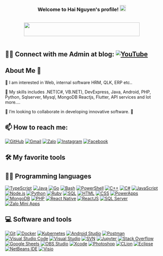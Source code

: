 <div align="center">
<h3>Welcome to Hai Nguyen's profile! <a href="https://github.com/nguyenhoanghai1605">
    <img src="https://camo.githubusercontent.com/d552948e7884c41fde2d32b9221d79f0df2076c7d824aaab954ca93f53d95884/68747470733a2f2f6d656469612e67697068792e636f6d2f6d656469612f6876524a434c467a6361737252346961377a2f67697068792e676966" width="20" height="20">
</a>
</h3>
<br>
<a href="https://github.com/nguyenhoanghai1605">
    <img src="https://camo.githubusercontent.com/11c05f5966811f5bea6f8263c5151841ae86271343bfeec574de252d4245d751/68747470733a2f2f726561646d652d747970696e672d7376672e6865726f6b756170702e636f6d2f3f6c696e65733d46756c6c2d737461636b2b646576656c6f7065723b4465764f70732b456e67696e6565723b253242372b79656172732b636f64696e672b657870657269656e63653b412b626c6f676765722663656e7465723d747275652677696474683d333830266865696768743d3435" width="380" height="45">
</a>
</div>
<br>

## 🙋‍♂️ Connect with me Admin at blog: [![YouTube](https://img.shields.io/badge/YouTube-FF0000?style=flat&logo=youtube&logoColor=white)](https://www.youtube.com/@nhhai1605)

## About Me 👋
👀 I am interested in Web, internal software HRM, QLK, ERP etc..

🌱 My skills includes .NET(C#, VB.NET), DevExpress, Java, Android, PHP, Python, Sqlserver, Mysql, MongoDB Reactjs, Flutter, API services and lot more....

💞️ I’m looking to collaborate in developing innovative software. 🚀

## 📫 How to reach me:
[![GitHub](https://img.shields.io/badge/GitHub-181717?style=flat&logo=github&logoColor=white)](https://github.com/nguyenhoanghai1605)
[![Gmail](https://img.shields.io/badge/Gmail-D14836?style=flat&logo=gmail&logoColor=white)](mailto:nguyenhoanghai16051996@gmail.com)
[![Zalo](https://img.shields.io/badge/Zalo-0068FF?style=flat&logo=zalo&logoColor=white)](https://zalo.me/0343327971)
[![Instagram](https://img.shields.io/badge/Instagram-E4405F?style=flat&logo=instagram&logoColor=white)](https://www.instagram.com/nhhai1605)
[![Facebook](https://img.shields.io/badge/Facebook-1877F2?style=flat&logo=facebook&logoColor=white)](https://www.facebook.com/hai.nh1605)

## 🛠️ My favorite tools
## 👨‍💻 Programming languages  
[![TypeScript](https://img.shields.io/badge/TypeScript-007ACC?style=flat&logo=typescript&logoColor=white)](https://github.com/nguyenhoanghai1605)
[![Java](https://img.shields.io/badge/Java-ED8B00?style=flat&logo=openjdk&logoColor=white)](https://github.com/nguyenhoanghai1605)
[![Go](https://img.shields.io/badge/Go-00ADD8?style=flat&logo=go&logoColor=white)](https://github.com/nguyenhoanghai1605)
[![Bash](https://img.shields.io/badge/Bash-4EAA25?style=flat&logo=gnu-bash&logoColor=white)](https://github.com/nguyenhoanghai1605)
[![PowerShell](https://img.shields.io/badge/PowerShell-5391FE?style=flat&logo=powershell&logoColor=white)](https://github.com/nguyenhoanghai1605)
[![C++](https://img.shields.io/badge/C++-00599C?style=flat&logo=c%2b%2b&logoColor=white)](https://github.com/nguyenhoanghai1605)
[![C#](https://img.shields.io/badge/C%23-239120?style=flat&logo=c-sharp&logoColor=white)](https://github.com/nguyenhoanghai1605)
[![JavaScript](https://img.shields.io/badge/JavaScript-F7DF1E?style=flat&logo=javascript&logoColor=black)](https://github.com/nguyenhoanghai1605)
[![Node.js](https://img.shields.io/badge/Node.js-43853D?style=flat&logo=node.js&logoColor=white)](https://github.com/nguyenhoanghai1605)
[![Python](https://img.shields.io/badge/Python-3776AB?style=flat&logo=python&logoColor=white)](https://github.com/nguyenhoanghai1605)
[![Ruby](https://img.shields.io/badge/Ruby-CC342D?style=flat&logo=ruby&logoColor=white)](https://github.com/nguyenhoanghai1605)
[![SQL](https://img.shields.io/badge/SQL-4479A1?style=flat&logo=mysql&logoColor=white)](https://github.com/nguyenhoanghai1605)
[![HTML](https://img.shields.io/badge/HTML-E34F26?style=flat&logo=html5&logoColor=white)](https://github.com/nguyenhoanghai1605)
[![CSS](https://img.shields.io/badge/CSS-1572B6?style=flat&logo=css3&logoColor=white)](https://github.com/nguyenhoanghai1605)
[![PowerApps](https://img.shields.io/badge/PowerApps-742774?style=flat&logo=microsoft-powerapps&logoColor=white)](https://github.com/nguyenhoanghai1605)
[![MongoDB](https://img.shields.io/badge/MongoDB-47A248?style=flat&logo=mongodb&logoColor=white)](https://github.com/nguyenhoanghai1605)
[![PHP](https://img.shields.io/badge/PHP-777BB4?style=flat&logo=php&logoColor=white)](https://github.com/nguyenhoanghai1605)
[![React Native](https://img.shields.io/badge/React%20Native-61DAFB?style=flat&logo=react&logoColor=black)](https://github.com/nguyenhoanghai1605)
[![ReactJS](https://img.shields.io/badge/ReactJS-61DAFB?style=flat&logo=react&logoColor=black)](https://github.com/nguyenhoanghai1605)
[![SQL Server](https://img.shields.io/badge/SQL%20Server-CC2927?style=flat&logo=microsoft-sql-server&logoColor=white)](https://github.com/nguyenhoanghai1605)
[![Zalo Mini Apps](https://img.shields.io/badge/Zalo%20Mini%20Apps-00AEEF?style=flat&logo=zalo&logoColor=white)](https://github.com/nguyenhoanghai1605)

## 💻 Software and tools  
[![Git](https://img.shields.io/badge/Git-F05032?style=flat&logo=git&logoColor=white)](https://github.com/nguyenhoanghai1605)
[![Docker](https://img.shields.io/badge/Docker-2496ED?style=flat&logo=docker&logoColor=white)](https://github.com/nguyenhoanghai1605)
[![Kubernetes](https://img.shields.io/badge/Kubernetes-326CE5?style=flat&logo=kubernetes&logoColor=white)](https://github.com/nguyenhoanghai1605)
[![Android Studio](https://img.shields.io/badge/Android%20Studio-3DDC84?style=flat&logo=android-studio&logoColor=white)](https://github.com/nguyenhoanghai1605)
[![Postman](https://img.shields.io/badge/Postman-FF6C37?style=flat&logo=postman&logoColor=white)](https://github.com/nguyenhoanghai1605)
[![Visual Studio Code](https://img.shields.io/badge/VS%20Code-007ACC?style=flat&logo=visual-studio-code&logoColor=white)](https://github.com/nguyenhoanghai1605)
[![Visual Studio](https://img.shields.io/badge/Visual%20Studio-5C2D91?style=flat&logo=visual-studio&logoColor=white)](https://github.com/nguyenhoanghai1605)
[![SVN](https://img.shields.io/badge/SVN-809CC9?style=flat&logo=subversion&logoColor=white)](https://github.com/nguyenhoanghai1605)
[![Jupyter](https://img.shields.io/badge/Jupyter-F37626?style=flat&logo=jupyter&logoColor=white)](https://github.com/nguyenhoanghai1605)
[![Stack Overflow](https://img.shields.io/badge/Stack%20Overflow-F58025?style=flat&logo=stack-overflow&logoColor=white)](https://github.com/nguyenhoanghai1605)
[![Google Sheets](https://img.shields.io/badge/Google%20Sheets-34A853?style=flat&logo=google-sheets&logoColor=white)](https://github.com/nguyenhoanghai1605)
[![OBS Studio](https://img.shields.io/badge/OBS%20Studio-302E31?style=flat&logo=obs-studio&logoColor=white)](https://github.com/nguyenhoanghai1605)
[![Xcode](https://img.shields.io/badge/Xcode-1575F9?style=flat&logo=xcode&logoColor=white)](https://github.com/nguyenhoanghai1605)
[![Photoshop](https://img.shields.io/badge/Photoshop-31A8FF?style=flat&logo=adobe-photoshop&logoColor=white)](https://github.com/nguyenhoanghai1605)
[![CLion](https://img.shields.io/badge/CLion-000000?style=flat&logo=clion&logoColor=white)](https://github.com/nguyenhoanghai1605)
[![Eclipse](https://img.shields.io/badge/Eclipse-2C2255?style=flat&logo=eclipse&logoColor=white)](https://github.com/nguyenhoanghai1605)
[![NetBeans IDE](https://img.shields.io/badge/NetBeans%20IDE-1B6AC6?style=flat&logo=apache-netbeans-ide&logoColor=white)](https://github.com/nguyenhoanghai1605)
[![Visio](https://img.shields.io/badge/Visio-3955A3?style=flat&logo=microsoft-visio&logoColor=white)](https://github.com/nguyenhoanghai1605)



<!--
**nguyenhoanghai1605/nguyenhoanghai1605** is a ✨ _special_ ✨ repository because its `README.md` (this file) appears on your GitHub profile.

Here are some ideas to get you started:

- 🔭 I’m currently working on ...
- 🌱 I’m currently learning ...
- 👯 I’m looking to collaborate on ...
- 🤔 I’m looking for help with ...
- 💬 Ask me about ...
- 📫 How to reach me: ...
- 😄 Pronouns: ...
- ⚡ Fun fact: ...
-->
